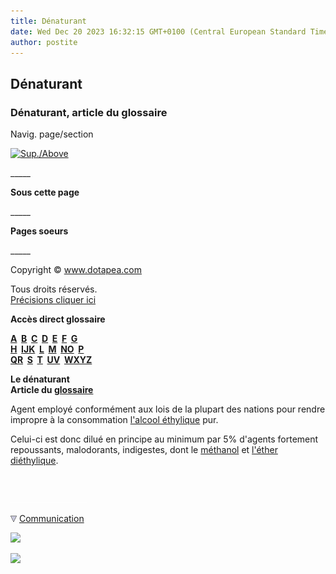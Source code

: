 ```yaml
---
title: Dénaturant
date: Wed Dec 20 2023 16:32:15 GMT+0100 (Central European Standard Time)
author: postite
---
```


## Dénaturant
### Dénaturant, article du glossaire
 Navig. page/section

[![Sup./Above](_derived/up_cmp_themenoir010_up.gif)](d.html)

\_\_\_\_\_

**Sous cette page**

\_\_\_\_\_

**Pages soeurs**

\_\_\_\_\_

Copyright © www.dotapea.com

Tous droits réservés.  
[Précisions cliquer ici](droitscopie.html)

**Accès direct glossaire**

**[A](a.html)  [B](b.html)  [C](c.html)  [D](d.html)  [E](e.html)  [F](f.html)  [G](g.html)  
[H](h.html)  [IJK](ijk.html)  [L](l.html)  [M](m.html)  [NO](no.html)  [P](p.html)  
[QR](qr.html)  [S](s.html)  [T](t.html)  [UV](uv.html)  [WXYZ](wxyz.html)**

**Le dénaturant  
Article du [glossaire](glossaire.html)**

Agent employé conformément aux lois de la plupart des nations pour rendre impropre à la consommation [l'alcool éthylique](alcools.html#ethanolpur) pur.

Celui-ci est donc dilué en principe au minimum par 5% d'agents fortement repoussants, malodorants, indigestes, dont le [méthanol](methanol.html) et [l'éther diéthylique](ether.html).



 

 ![](images/transparent122x1.gif)

![](images/flechebas.gif) [Communication](http://www.artrealite.com/annonceurs.htm) 

[![](https://cbonvin.fr/sites/regie.artrealite.com/visuels/campagne1.png)](index-2.html#20131014)

![](https://cbonvin.fr/sites/regie.artrealite.com/visuels/campagne2.png)